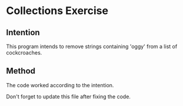 # Collections Exercise

## Intention

This program intends to remove strings containing 'oggy' from a list of cockcroaches.

## Method

The code worked according to the intention.

Don't forget to update this file after fixing the code.
